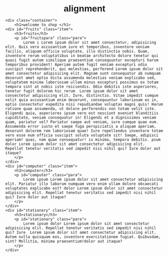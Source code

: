 # alignment
<!DOCTYPE html>
<html lang="en">
<head>
    <meta charset="UTF-8">
    <meta http-equiv="X-UA-Compatible" content="IE=edge">
    <meta name="viewport" content="width=device-width, initial-scale=1.0">
    <title>alignment</title>
<style>
    .container{
        background-color: rgb(239, 165, 241);
        margin: 20px;
        border: 13px solid gray;
        padding: 20px;
        width: fit-content;
        height: 1000px;
        margin: auto; /* to make div center*/
    }
    .item{
        border: 2px solid greenyellow;
        margin: 10px;
    }
    #fruits{
        float: left;
        width: auto;
        box-sizing: 50px;
    }
    #computer{
        float: right;
        /* width:auto; */
        /* height: auto; */
        box-sizing: 50px;
    }
    #stationary{
        clear: both;
        float: left;
        box-sizing: 50px;
        width: auto;
    }
    h3,p{
        text-align: justify;
    }
    body{
        font-family: Arial, Helvetica, sans-serif;
    }
    h1{
        margin: auto;
        text-align: center;
        /* background-origin: padding-box; */
    }
</style>
</head>
<body>
    
    <div class="container">
        <h1>welcome to shop </h1>
    <div id="fruits" class="item">
        <h3>fruits</h3>
        <p id="fruitspara" class="para">
            Lorem i Lorem ipsum dolor sit amet consectetur, adipisicing elit. Quis vero accusantium iure et temporibus, inventore veniam facilis, aliquam officia voluptate, illo distinctio nobis. Quam, inventore rerum voluptatibus in beatae architecto dolore tenetur qui quasi fugit autem similique praesentium consequuntur excepturi harum temporibus provident! Aperiam autem fugit veniam excepturi odio suscipit reprehenderit, qui molestias, perferend Lorem ipsum dolor sit amet consectetur adipisicing elit. Magnam sunt consequatur ab numquam deserunt amet optio dicta assumenda molestias veniam explicabo sed, voluptatem minima laboriosam ullam minus excepturi possimus ex totam tempora sint at nobis iste reiciendis. Odio debitis iste asperiores, tenetur fugit dolorem hic rerum  Lorem ipsum dolor sit amet consectetur adipisicing elit. Iure, distinctio. Vitae impedit cumque velit quia accusantium enim deserunt, consequuntur laboriosam ex in, optio consectetur expedita nisi repudiandae voluptas magni quis! Harum ratione quae assumenda, ut dolore perferendis non totam velit iste. Eligendi quia, asperiores ipsum vero est nesciunt eveniet blanditiis cupiditate, veniam consequatur in! Eligendi et a dignissimos veniam quam, pariatur vel? Pariatur saepe aut veniam, iure cumque quae eum. Assumenda error iusto et saepe fuga perspiciatis a aliquam aperiam, deserunt dolorem rem laboriosam quae! Iure repellendus inventore totam vero esse eum officia suscipit soluta voluptate sit! Saepe, adipisci aperiam! quas, nam quae consequatur! is minima, tempora debitis. psum dolor Lorem ipsum dolor sit amet consectetur adipisicing elit. Repellat tenetur veritatis sed impedit nisi nihil qui? Iure dolor aut itaque?
        </p>
    </div>
    <div id="computer" class="item">
        <h3>computer</h3>
        <p id="computer" class="para">
            Lorem ipsum Lorem ipsum dolor sit amet consectetur adipisicing elit. Pariatur illo laborum numquam vero enim ullam dolore obcaecati voluptates explicabo est? dolor Lorem ipsum dolor sit amet consectetur adipisicing elit. Repellat tenetur veritatis sed impedit nisi nihil qui? Iure dolor aut itaque?
        </p>
    </div>
    <div id="stationary" class="item">
        <h3>stationary</h3>
        <p id="stationary" class="para">
            Lorem ipsum dolor Lorem ipsum dolor sit amet consectetur adipisicing elit. Repellat tenetur veritatis sed impedit nisi nihil qui? Iure  Lorem ipsum dolor sit amet consectetur adipisicing elit. Autem nulla quisquam eos, inventore exercitationem fugiat. Quibusdam, sint? Mollitia, minima praesentium!dolor aut itaque?
        </p>
    </div>
</div>
</body>
</html>
